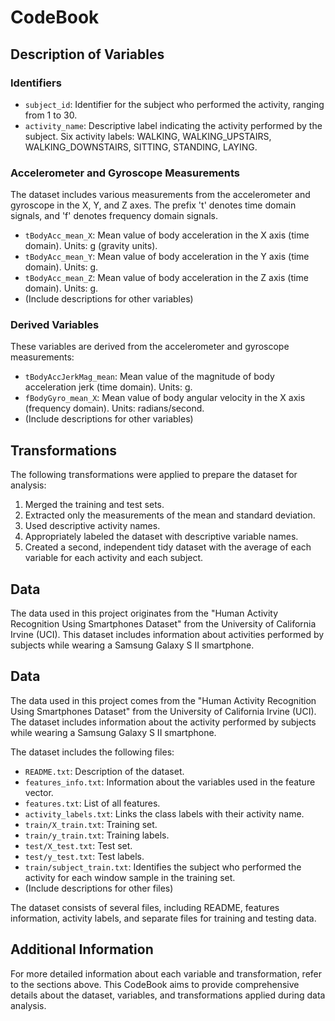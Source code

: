 # CodeBook

## Description of Variables

### Identifiers
- `subject_id`: Identifier for the subject who performed the activity, ranging from 1 to 30.
- `activity_name`: Descriptive label indicating the activity performed by the subject. Six activity labels: WALKING, WALKING_UPSTAIRS, WALKING_DOWNSTAIRS, SITTING, STANDING, LAYING.

### Accelerometer and Gyroscope Measurements
The dataset includes various measurements from the accelerometer and gyroscope in the X, Y, and Z axes. The prefix 't' denotes time domain signals, and 'f' denotes frequency domain signals.

- `tBodyAcc_mean_X`: Mean value of body acceleration in the X axis (time domain). Units: g (gravity units).
- `tBodyAcc_mean_Y`: Mean value of body acceleration in the Y axis (time domain). Units: g.
- `tBodyAcc_mean_Z`: Mean value of body acceleration in the Z axis (time domain). Units: g.
- (Include descriptions for other variables)

### Derived Variables
These variables are derived from the accelerometer and gyroscope measurements:

- `tBodyAccJerkMag_mean`: Mean value of the magnitude of body acceleration jerk (time domain). Units: g.
- `fBodyGyro_mean_X`: Mean value of body angular velocity in the X axis (frequency domain). Units: radians/second.
- (Include descriptions for other variables)

## Transformations

The following transformations were applied to prepare the dataset for analysis:

1. Merged the training and test sets.
2. Extracted only the measurements of the mean and standard deviation.
3. Used descriptive activity names.
4. Appropriately labeled the dataset with descriptive variable names.
5. Created a second, independent tidy dataset with the average of each variable for each activity and each subject.

## Data

The data used in this project originates from the "Human Activity Recognition Using Smartphones Dataset" from the University of California Irvine (UCI). This dataset includes information about activities performed by subjects while wearing a Samsung Galaxy S II smartphone.

## Data

The data used in this project comes from the "Human Activity Recognition Using Smartphones Dataset" from the University of California Irvine (UCI). The dataset includes information about the activity performed by subjects while wearing a Samsung Galaxy S II smartphone.

The dataset includes the following files:
- `README.txt`: Description of the dataset.
- `features_info.txt`: Information about the variables used in the feature vector.
- `features.txt`: List of all features.
- `activity_labels.txt`: Links the class labels with their activity name.
- `train/X_train.txt`: Training set.
- `train/y_train.txt`: Training labels.
- `test/X_test.txt`: Test set.
- `test/y_test.txt`: Test labels.
- `train/subject_train.txt`: Identifies the subject who performed the activity for each window sample in the training set.
- (Include descriptions for other files)


The dataset consists of several files, including README, features information, activity labels, and separate files for training and testing data.

## Additional Information

For more detailed information about each variable and transformation, refer to the sections above. This CodeBook aims to provide comprehensive details about the dataset, variables, and transformations applied during data analysis.

